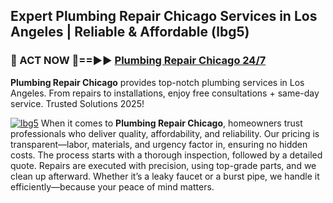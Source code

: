 ## Expert Plumbing Repair Chicago Services in Los Angeles | Reliable & Affordable (lbg5)  

<h3>🚿 ACT NOW 🌟==►► <a href="https://tinyurl.com/2ne6vx2x" rel="nofollow">Plumbing Repair Chicago 24/7</a></h3>

**Plumbing Repair Chicago** provides top-notch plumbing services in Los Angeles. From repairs to installations, enjoy free consultations + same-day service. Trusted Solutions 2025!

[![lbg5](https://i.imgur.com/4PFF4AK.jpeg)](https://tinyurl.com/2ne6vx2x)
When it comes to **Plumbing Repair Chicago**, homeowners trust professionals who deliver quality, affordability, and reliability. Our pricing is transparent—labor, materials, and urgency factor in, ensuring no hidden costs. The process starts with a thorough inspection, followed by a detailed quote. Repairs are executed with precision, using top-grade parts, and we clean up afterward. Whether it’s a leaky faucet or a burst pipe, we handle it efficiently—because your peace of mind matters.